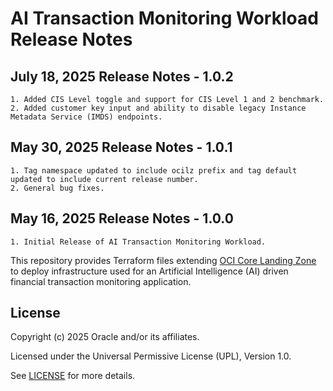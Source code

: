 # AI Transaction Monitoring Workload Release Notes

## July 18, 2025 Release Notes - 1.0.2
    1. Added CIS Level toggle and support for CIS Level 1 and 2 benchmark.
    2. Added customer key input and ability to disable legacy Instance Metadata Service (IMDS) endpoints.

## May 30, 2025 Release Notes - 1.0.1
    1. Tag namespace updated to include ocilz prefix and tag default updated to include current release number.
    2. General bug fixes.

## May 16, 2025 Release Notes - 1.0.0 
    1. Initial Release of AI Transaction Monitoring Workload. 

This repository provides Terraform files extending [OCI Core Landing Zone][1] to deploy infrastructure used for an Artificial Intelligence (AI) driven financial transaction monitoring application.

## License

Copyright (c) 2025 Oracle and/or its affiliates.

Licensed under the Universal Permissive License (UPL), Version 1.0.

See [LICENSE](./LICENSE.txt) for more details.

[1]: https://github.com/oci-landing-zones/terraform-oci-core-landingzone
